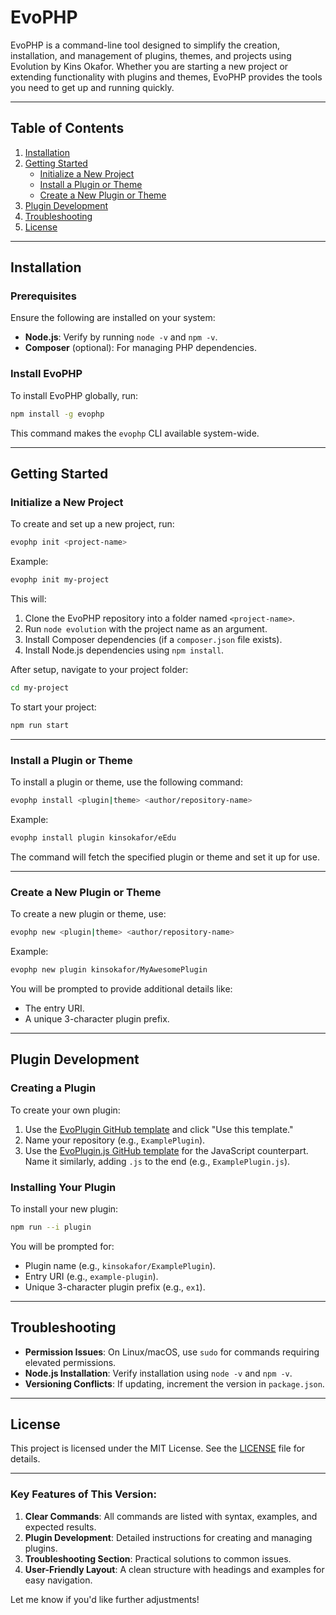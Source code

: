 # EvoPHP

EvoPHP is a command-line tool designed to simplify the creation, installation, and management of plugins, themes, and projects using Evolution by Kins Okafor. Whether you are starting a new project or extending functionality with plugins and themes, EvoPHP provides the tools you need to get up and running quickly.

---

## Table of Contents
1. [Installation](#installation)
2. [Getting Started](#getting-started)
    - [Initialize a New Project](#initialize-a-new-project)
    - [Install a Plugin or Theme](#install-a-plugin-or-theme)
    - [Create a New Plugin or Theme](#create-a-new-plugin-or-theme)
3. [Plugin Development](#plugin-development)
4. [Troubleshooting](#troubleshooting)
5. [License](#license)

---

## Installation

### Prerequisites
Ensure the following are installed on your system:
- **Node.js**: Verify by running `node -v` and `npm -v`.
- **Composer** (optional): For managing PHP dependencies.

### Install EvoPHP
To install EvoPHP globally, run:
```bash
npm install -g evophp
```

This command makes the `evophp` CLI available system-wide.

---

## Getting Started

### Initialize a New Project
To create and set up a new project, run:
```bash
evophp init <project-name>
```
Example:
```bash
evophp init my-project
```

This will:
1. Clone the EvoPHP repository into a folder named `<project-name>`.
2. Run `node evolution` with the project name as an argument.
3. Install Composer dependencies (if a `composer.json` file exists).
4. Install Node.js dependencies using `npm install`.

After setup, navigate to your project folder:
```bash
cd my-project
```

To start your project:
```bash
npm run start
```

---

### Install a Plugin or Theme
To install a plugin or theme, use the following command:
```bash
evophp install <plugin|theme> <author/repository-name>
```
Example:
```bash
evophp install plugin kinsokafor/eEdu
```

The command will fetch the specified plugin or theme and set it up for use.

---

### Create a New Plugin or Theme
To create a new plugin or theme, use:
```bash
evophp new <plugin|theme> <author/repository-name>
```
Example:
```bash
evophp new plugin kinsokafor/MyAwesomePlugin
```

You will be prompted to provide additional details like:
- The entry URI.
- A unique 3-character plugin prefix.

---

## Plugin Development

### Creating a Plugin
To create your own plugin:
1. Use the [EvoPlugin GitHub template](https://github.com/kinsokafor/EvoPlugin) and click "Use this template."
2. Name your repository (e.g., `ExamplePlugin`).
3. Use the [EvoPlugin.js GitHub template](https://github.com/kinsokafor/EvoPlugin.js) for the JavaScript counterpart. Name it similarly, adding `.js` to the end (e.g., `ExamplePlugin.js`).

### Installing Your Plugin
To install your new plugin:
```bash
npm run --i plugin
```
You will be prompted for:
- Plugin name (e.g., `kinsokafor/ExamplePlugin`).
- Entry URI (e.g., `example-plugin`).
- Unique 3-character plugin prefix (e.g., `ex1`).

---

## Troubleshooting

- **Permission Issues**: On Linux/macOS, use `sudo` for commands requiring elevated permissions.
- **Node.js Installation**: Verify installation using `node -v` and `npm -v`.
- **Versioning Conflicts**: If updating, increment the version in `package.json`.

---

## License

This project is licensed under the MIT License. See the [LICENSE](LICENSE) file for details.

---

### Key Features of This Version:
1. **Clear Commands**: All commands are listed with syntax, examples, and expected results.
2. **Plugin Development**: Detailed instructions for creating and managing plugins.
3. **Troubleshooting Section**: Practical solutions to common issues.
4. **User-Friendly Layout**: A clean structure with headings and examples for easy navigation.

Let me know if you'd like further adjustments!
